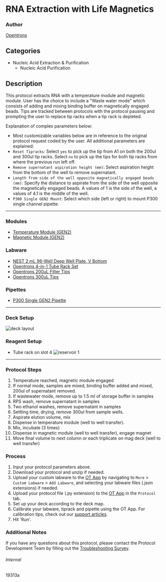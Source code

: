 # RNA Extraction with Life Magnetics

### Author
[Opentrons](https://opentrons.com/)

## Categories
* Nucleic Acid Extraction & Purification
	* Nucleic Acid Purification

## Description
This protocol extracts RNA with a temperature module and magnetic module. User has the choice to include a "Waste water mode" which consists of adding and mixing binding buffer on magnetically engaged beads. Tips are tracked between protocols with the protocol pausing and prompting the user to replace tip racks when a tip rack is depleted.

Explanation of complex parameters below:
* Most customizable variables below are in reference to the original protocol request coded by the user. All additional parameters are explained:
* `Reset Tipracks`: Select `yes` to pick up the tip from A1 on both the 200ul and 300ul tip racks. Select `no` to pick up the tips for both tip racks from where the previous run left off.
* `Remove supernatant aspiration height (mm)`: Select aspiration height from the bottom of the well to remove supernatant.
* `Length from side of the well opposite magnetically engaged beads (mm)`: Specify the distance to aspirate from the side of the well opposite the magnetically engaged beads. A values of 1 is the side of the well, a values of 4.1 is the middle of the well.
* `P300 Single GEN2 Mount`: Select which side (left or right) to mount P300 single channel pipette.


---

### Modules
* [Temperature Module (GEN2)](https://shop.opentrons.com/collections/hardware-modules/products/tempdeck)
* [Magnetic Module (GEN2)](https://shop.opentrons.com/collections/hardware-modules/products/magdeck)

### Labware
* [NEST 2 mL 96-Well Deep Well Plate, V Bottom](https://shop.opentrons.com/collections/lab-plates/products/nest-0-2-ml-96-well-deep-well-plate-v-bottom)
* [Opentrons 4-in-1 Tube Rack Set](https://shop.opentrons.com/collections/racks-and-adapters/products/tube-rack-set-1)
* [Opentrons 200uL Filter Tips](https://shop.opentrons.com/collections/opentrons-tips/products/opentrons-300ul-tips)
* [Opentrons 300uL Tips](https://shop.opentrons.com/collections/opentrons-tips/products/opentrons-200ul-filter-tips)


### Pipettes
* [P300 Single GEN2 Pipette](https://shop.opentrons.com/collections/ot-2-robot/products/single-channel-electronic-pipette)


---

### Deck Setup
![deck layout](https://opentrons-protocol-library-website.s3.amazonaws.com/custom-README-images/19313a/Screen+Shot+2021-07-22+at+3.55.36+PM.png)

### Reagent Setup
* Tube rack on slot 4
![reservoir 1](https://opentrons-protocol-library-website.s3.amazonaws.com/custom-README-images/19313a/Screen+Shot+2021-07-22+at+3.56.17+PM.png)

---

### Protocol Steps
1. Temperature reached, magnetic module engaged
2. If normal mode, samples are mixed, binding buffer added and mixed, 200ul of supernatant removed.
3. If wastewater mode, remove up to 1.5 ml of storage buffer in samples
4. RPS wash, remove supernatant in samples
5. Two ethanol washes, remove supernatant in samples
6. Settling time, drying, remove 300ul from sample wells.
7. Aspirate elution volume, mix
8. Dispense in temperature module (well to well transfer).
9. Mix, incubate (3 times)
10. Dispense in magnetic module (well to well transfer), engage magnet
11. Move final volume to next column or each triplicate on mag deck (well to well transfer)

### Process
1. Input your protocol parameters above.
2. Download your protocol and unzip if needed.
3. Upload your custom labware to the [OT App](https://opentrons.com/ot-app) by navigating to `More` > `Custom Labware` > `Add Labware`, and selecting your labware files (.json extensions) if needed.
4. Upload your protocol file (.py extension) to the [OT App](https://opentrons.com/ot-app) in the `Protocol` tab.
5. Set up your deck according to the deck map.
6. Calibrate your labware, tiprack and pipette using the OT App. For calibration tips, check out our [support articles](https://support.opentrons.com/en/collections/1559720-guide-for-getting-started-with-the-ot-2).
7. Hit 'Run'.

### Additional Notes
If you have any questions about this protocol, please contact the Protocol Development Team by filling out the [Troubleshooting Survey](https://protocol-troubleshooting.paperform.co/).

###### Internal
19313a
